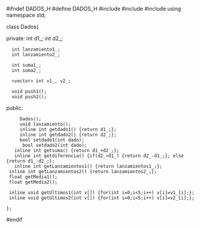 #ifndef DADOS_H
	#define DADOS_H
	#include <vector>
	#include <cstdlib>
	#include <ctime>
  using namespace std;
  
  class Dados{
  
  private:
      int d1_;
      int d2_;
      
      int lanzamiento1_;
      int lanzamiento2_;
      
      int suma1_;
      int suma2_;
      
      <vector> int v1_, v2_;
  
      void push1();
      void push2();
      
      
   public:
   
         Dados();
         void lanzamiento();
         inline int getdado1() {return d1_;};
         inline int getdado2() {return d2_;};
         bool setdado1(int dado);
          bool setdado2(int dado);
       inline int getsuma() {return d1_+d2_;};
       inline int getdiferencia() {if(d2_>d1_) {return d2_-d1_;}; else {return d1_-d2_;};
       inline int getLanzamientos1() {return lanzamientos1_;};
	 inline int getLanzamientos2() {return lanzamientos2_;};
	 float getMedia1();
	 float getMedia2();

	 inline void getUltimos1(int v[]) {for(int i=0;i<5;i++) v[i]=v1_[i];};
	 inline void getUltimos2(int v[]) {for(int i=0;i<5;i++) v[i]=v2_[i];};

	};

#endif
       
  
